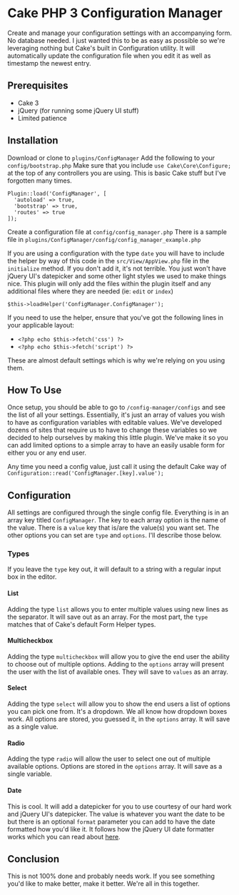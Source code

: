 # Cake PHP 3 Configuration Manager
Create and manage your configuration settings with an accompanying form. No database needed. I just wanted this to be as easy as possible so we're leveraging nothing but Cake's built in Configuration utility. It will automatically update the configuration file when you edit it as well as timestamp the newest entry.

## Prerequisites
* Cake 3
* jQuery (for running some jQuery UI stuff)
* Limited patience

## Installation
Download or clone to `plugins/ConfigManager`
Add the following to your `config/bootstrap.php`
Make sure that you include `use Cake\Core\Configure;` at the top of any controllers you are using. This is basic Cake stuff but I've forgotten many times.

```
Plugin::load('ConfigManager', [
  'autoload' => true,
  'bootstrap' => true,
  'routes' => true
]);
```

Create a configuration file at `config/config_manager.php`
There is a sample file in `plugins/ConfigManager/config/config_manager_example.php`

If you are using a configuration with the type `date` you will have to include the helper by way of this code in the `src/View/AppView.php` file in the `initialize` method. If you don't add it, it's not terrible. You just won't have jQuery UI's datepicker and some other light styles we used to make things nice. This plugin will only add the files within the plugin itself and any additional files where they are needed (ie: `edit` or `index`)

```
$this->loadHelper('ConfigManager.ConfigManager');
```

If you need to use the helper, ensure that you've got the following lines in your applicable layout:

* `<?php echo $this->fetch('css') ?>`
* `<?php echo $this->fetch('script') ?>`

These are almost default settings which is why we're relying on you using them.

## How To Use
Once setup, you should be able to go to `/config-manager/configs` and see the list of all your settings. Essentially, it's just an array of values you wish to have as configuration variables with editable values. We've developed dozens of sites that require us to have to change these variables so we decided to help ourselves by making this little plugin. We've make it so you can add limited options to a simple array to have an easily usable form for either you or any end user.

Any time you need a config value, just call it using the default Cake way of `Configuration::read('ConfigManager.[key].value');`

## Configuration
All settings are configured through the single config file. Everything is in an array key titled `ConfigManager`. The key to each array option is the name of the value. There is a `value` key that is/are the value(s) you want set. The other options you can set are `type` and `options`. I'll describe those below.

### Types
If you leave the `type` key out, it will default to a string with a regular input box in the editor.

#### List
Adding the type `list` allows you to enter multiple values using new lines as the separator. It will save out as an array. For the most part, the `type` matches that of Cake's default Form Helper types.

#### Multicheckbox
Adding the type `multicheckbox` will allow you to give the end user the ability to choose out of multiple options. Adding to the `options` array will present the user with the list of available ones. They will save to `values` as an array.

#### Select
Adding the type `select` will allow you to show the end users a list of options you can pick one from. It's a dropdown. We all know how dropdown boxes work. All options are stored, you guessed it, in the `options` array. It will save as a single value.

#### Radio
Adding the type `radio` will allow the user to select one out of multiple available options. Options are stored in the `options` array. It will save as a single variable.

#### Date
This is cool. It will add a datepicker for you to use courtesy of our hard work and jQuery UI's datepicker. The value is whatever you want the date to be but there is an optional `format` parameter you can add to have the date formatted how you'd like it. It follows how the jQuery UI date formatter works which you can read about [here](http://api.jqueryui.com/datepicker/#utility-formatDate).

## Conclusion
This is not 100% done and probably needs work. If you see something you'd like to make better, make it better. We're all in this together.